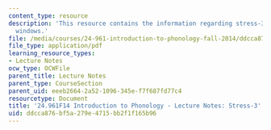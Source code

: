 ```yaml
---
content_type: resource
description: 'This resource contains the information regarding stress-3: stress in
  windows.'
file: /media/courses/24-961-introduction-to-phonology-fall-2014/ddcca876bf5a279e4715bb2f1f165b96_MIT24_961F14_Lecture24.pdf
file_type: application/pdf
learning_resource_types:
- Lecture Notes
ocw_type: OCWFile
parent_title: Lecture Notes
parent_type: CourseSection
parent_uid: eeeb2664-2a52-1096-345e-f7f687fd77c4
resourcetype: Document
title: '24.961F14 Introduction to Phonology - Lecture Notes: Stress-3'
uid: ddcca876-bf5a-279e-4715-bb2f1f165b96
---
```

